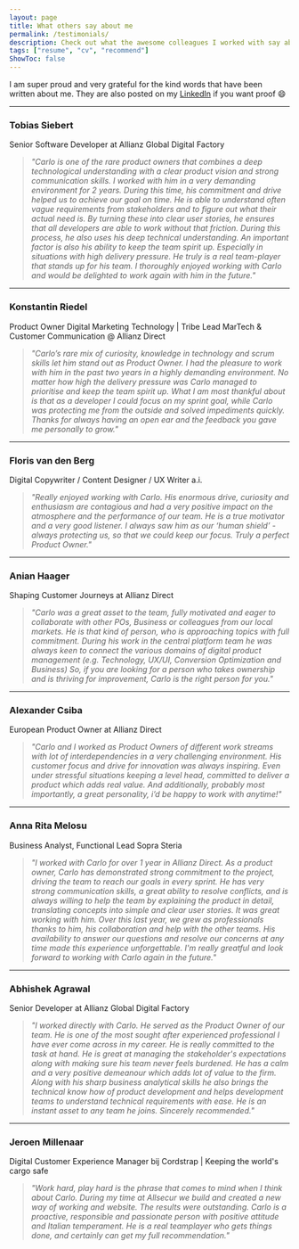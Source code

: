 ```yaml
---
layout: page
title: What others say about me
permalink: /testimonials/
description: Check out what the awesome colleagues I worked with say about me... 
tags: ["resume", "cv", "recommend"]
ShowToc: false
---
```


I am super proud and very grateful for the kind words that have been written about me. They are also posted on my [LinkedIn](https://www.linkedin.com/in/carlobloks/) if you want proof 😄

---

### Tobias Siebert 
Senior Software Developer at Allianz Global Digital Factory

> _"Carlo is one of the rare product owners that combines a deep technological understanding with a clear product vision and strong communication skills. I worked with him in a very demanding environment for 2 years. During this time, his commitment and drive helped us to achieve our goal on time. He is able to understand often vague requirements from stakeholders and to figure out what their actual need is. By turning these into clear user stories, he ensures that all developers are able to work without that friction. During this process, he also uses his deep technical understanding. An important factor is also his ability to keep the team spirit up. Especially in situations with high delivery pressure. He truly is a real team-player that stands up for his team. I thoroughly enjoyed working with Carlo and would be delighted to work again with him in the future."_

---

### Konstantin Riedel
Product Owner Digital Marketing Technology | Tribe Lead MarTech & Customer Communication @ Allianz Direct

>_"Carlo’s rare mix of curiosity, knowledge in technology and scrum skills let him stand out as Product Owner. I had the pleasure to work with him in the past two years in a highly demanding environment. No matter how high the delivery pressure was Carlo managed to prioritise and keep the team spirit up. What I am most thankful about is that as a developer I could focus on my sprint goal, while Carlo was protecting me from the outside and solved impediments quickly. Thanks for always having an open ear and the feedback you gave me personally to grow."_

---

### Floris van den Berg
Digital Copywriter / Content Designer / UX Writer a.i.

> _"Really enjoyed working with Carlo. His enormous drive, curiosity and enthusiasm are contagious and had a very positive impact on the atmosphere and the performance of our team. He is a true motivator and a very good listener. I always saw him as our ‘human shield’ - always protecting us, so that we could keep our focus. Truly a perfect Product Owner."_

---

### Anian Haager
Shaping Customer Journeys at Allianz Direct

> _"Carlo was a great asset to the team, fully motivated and eager to collaborate with other POs, Business or colleagues from our local markets. He is that kind of person, who is approaching topics with full commitment. During his work in the central platform team he was always keen to connect the various domains of digital product management (e.g. Technology, UX/UI, Conversion Optimization and Business) So, if you are looking for a person who takes ownership and is thriving for improvement, Carlo is the right person for you."_

--- 

### Alexander Csiba
European Product Owner at Allianz Direct

> _"Carlo and I worked as Product Owners of different work streams with lot of interdependencies in a very challenging environment. His customer focus and drive for innovation was always inspiring. Even under stressful situations keeping a level head, committed to deliver a product which adds real value. And additionally, probably most importantly, a great personality, i’d be happy to work with anytime!"_

---

### Anna Rita Melosu
Business Analyst, Functional Lead Sopra Steria

> _"I worked with Carlo for over 1 year in Allianz Direct. As a product owner, Carlo has demonstrated strong commitment to the project, driving the team to reach our goals in every sprint. He has very strong communication skills, a great ability to resolve conflicts, and is always willing to help the team by explaining the product in detail, translating concepts into simple and clear user stories. It was great working with him. Over this last year, we grew as professionals thanks to him, his collaboration and help with the other teams. His availability to answer our questions and resolve our concerns at any time made this experience unforgettable. I'm really greatful and look forward to working with Carlo again in the future."_

---

### Abhishek Agrawal
Senior Developer at Allianz Global Digital Factory

> _"I worked directly with Carlo. He served as the Product Owner of our team. He is one of the most sought after experienced professional I have ever come across in my career. He is really committed to the task at hand. He is great at managing the stakeholder's expectations along with making sure his team never feels burdened. He has a calm and a very positive demeanour which adds lot of value to the firm. Along with his sharp business analytical skills he also brings the technical know how of product development and helps development teams to understand technical requirements with ease. He is an instant asset to any team he joins. Sincerely recommended."_

---

### Jeroen Millenaar
Digital Customer Experience Manager bij Cordstrap | Keeping the world's cargo safe

> _"Work hard, play hard is the phrase that comes to mind when I think about Carlo. During my time at Allsecur we build and created a new way of working and website. The results were outstanding. Carlo is a proactive, responsible and passionate person with positive attitude and Italian temperament. He is a real teamplayer who gets things done, and certainly can get my full recommendation."_